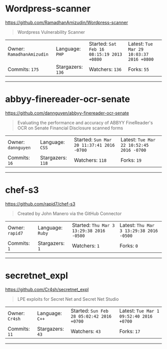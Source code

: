 # Wordpress-scanner

https://github.com/RamadhanAmizudin/Wordpress-scanner
<blockquote>
Wordpress Vulnerability Scanner
</blockquote>

<table>
<tr><td>Owner: <code>RamadhanAmizudin</code></td>
    <td>Language: <code>PHP</code></td>
    <td>Started: <code>Sat Feb 16 08:15:19 2013 +0800</code></td>
    <td>Latest: <code>Tue Mar 29 10:03:37 2016 +0800</code></td></tr>
<tr><td>Commits: <code>175</code></td>
    <td>Stargazers: <code>136</code></td>
    <td>Watchers: <code>136</code></td>
    <td>Forks: <code>55</code></td></tr>
</table>

---

# abbyy-finereader-ocr-senate

https://github.com/dannguyen/abbyy-finereader-ocr-senate
<blockquote>
Evaluating the performance and accuracy of ABBYY FineReader's OCR on Senate Financial Disclosure scanned forms
</blockquote>

<table>
<tr><td>Owner: <code>dannguyen</code></td>
    <td>Language: <code>CSS</code></td>
    <td>Started: <code>Sun Mar 20 11:37:41 2016 -0700</code></td>
    <td>Latest: <code>Tue Mar 22 10:52:45 2016 -0700</code></td></tr>
<tr><td>Commits: <code>16</code></td>
    <td>Stargazers: <code>118</code></td>
    <td>Watchers: <code>118</code></td>
    <td>Forks: <code>19</code></td></tr>
</table>

---

# chef-s3

https://github.com/rapid7/chef-s3
<blockquote>
Created by John Manero via the GitHub Connector
</blockquote>

<table>
<tr><td>Owner: <code>rapid7</code></td>
    <td>Language: <code>Ruby</code></td>
    <td>Started: <code>Thu Mar 3 13:29:38 2016 -0500</code></td>
    <td>Latest: <code>Thu Mar 3 13:29:38 2016 -0500</code></td></tr>
<tr><td>Commits: <code>1</code></td>
    <td>Stargazers: <code>1</code></td>
    <td>Watchers: <code>1</code></td>
    <td>Forks: <code>0</code></td></tr>
</table>

---

# secretnet_expl

https://github.com/Cr4sh/secretnet_expl
<blockquote>
LPE exploits for Secret Net and Secret Net Studio
</blockquote>

<table>
<tr><td>Owner: <code>Cr4sh</code></td>
    <td>Language: <code>C++</code></td>
    <td>Started: <code>Sun Feb 28 05:02:42 2016 +0700</code></td>
    <td>Latest: <code>Tue Mar 1 09:52:40 2016 +0700</code></td></tr>
<tr><td>Commits: <code>11</code></td>
    <td>Stargazers: <code>43</code></td>
    <td>Watchers: <code>43</code></td>
    <td>Forks: <code>17</code></td></tr>
</table>

---

